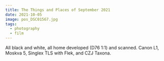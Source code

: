 ```yaml
---
title: The Things and Places of September 2021 
date: 2021-10-05
image: pos_DSC01567.jpg
tags:
  - photography
  - film
---
```


<v-img src="pos_DSC01277.jpg" alt="bar" :dirp="dir"></v-img>
<v-img src="pos_DSC01571.jpg" alt="bar" :dirp="dir"></v-img>
<v-img src="pos_DSC01594.jpg" alt="bar" :dirp="dir"></v-img>
<v-img src="pos_DSC01181.jpg" alt="bar" :dirp="dir"></v-img>
<v-img src="pos_DSC01567.jpg" alt="bar" :dirp="dir"></v-img>

<v-img src="pos_DSC01687.jpg" alt="bar" :dirp="dir"></v-img>
<v-img src="pos_DSC01702.jpg" alt="bar" :dirp="dir"></v-img>

<v-img src="pos_DSC01182.jpg" alt="bar" :dirp="dir"></v-img>
<!--<v-img src="pos_DSC01275.jpg" alt="bar" :dirp="dir"></v-img>-->
<v-img src="pos_DSC01347.jpg" alt="bar" :dirp="dir"></v-img>
<v-img src="pos_DSC01485.jpg" alt="bar" :dirp="dir"></v-img>
<!--<v-img src="pos_DSC01500.jpg" alt="bar" :dirp="dir"></v-img>-->
<v-img src="pos_DSC01573.jpg" alt="bar" :dirp="dir"></v-img>
<!--<v-img src="pos_DSC01529.jpg" alt="bar" :dirp="dir"></v-img>-->
<v-img src="pos_DSC01538.jpg" alt="bar" :dirp="dir"></v-img>
<v-img src="pos_DSC01555.jpg" alt="bar" :dirp="dir"></v-img>
<v-img src="pos_DSC01574.jpg" alt="bar" :dirp="dir"></v-img>
<v-img src="pos_DSC01670.jpg" alt="bar" :dirp="dir"></v-img>

<v-img src="pos_DSC01241.jpg" alt="bar" :dirp="dir"></v-img>
<v-img src="pos_DSC01274.jpg" alt="bar" :dirp="dir"></v-img>



All black and white, all home developed (D76 1:1) and scanned.   Canon L1, Moskva 5, Singlex TLS with Flek, and CZJ Taxona.